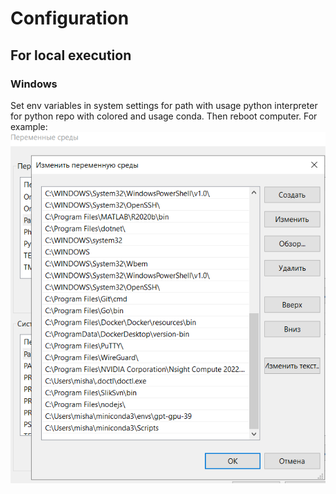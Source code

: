 # Configuration
## For local execution
### Windows
Set env variables in system settings for path with 
usage python interpreter for python repo with colored
and usage conda. Then reboot computer.
For example:
![img_1.png](img_1.png)